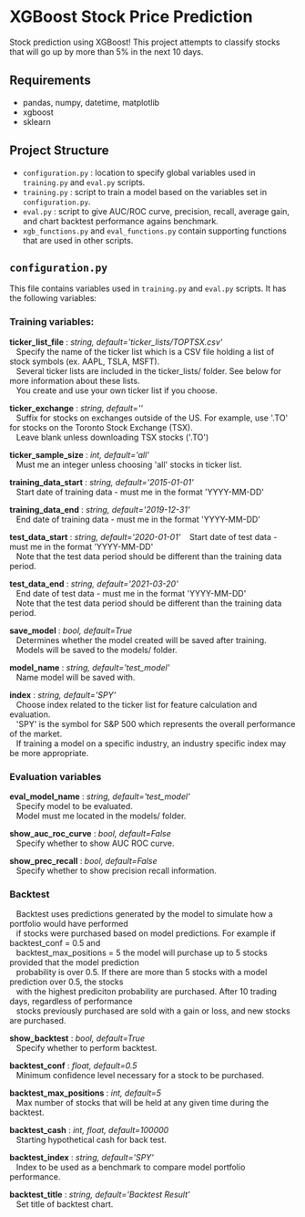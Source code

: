 # XGBoost Stock Price Prediction

Stock prediction using XGBoost! This project attempts to classify stocks that will go up by more than 5% in the next 10 days.

## Requirements
- pandas, numpy, datetime, matplotlib
- xgboost
- sklearn

## Project Structure
- `configuration.py` : location to specify global variables used in `training.py` and `eval.py` scripts.
- `training.py` : script to train a model based on the variables set in `configuration.py`.
- `eval.py` : script to give AUC/ROC curve, precision, recall, average gain, and chart backtest performance agains benchmark.
- `xgb_functions.py` and `eval_functions.py` contain supporting functions that are used in other scripts.

## `configuration.py`

This file contains variables used in `training.py` and `eval.py` scripts. It has the following variables:

### **Training variables:**

**ticker_list_file** : *string, default='ticker_lists/TOPTSX.csv'* \
&nbsp;&nbsp;&nbsp;Specify the name of the ticker list which is a CSV file holding a list of stock symbols (ex. AAPL, TSLA, MSFT). \
&nbsp;&nbsp;&nbsp;Several ticker lists are included in the ticker_lists/ folder. See below for more information about these lists. \
&nbsp;&nbsp;&nbsp;You create and use your own ticker list if you choose. 

**ticker_exchange** : *string, default=''* \
&nbsp;&nbsp;&nbsp;Suffix for stocks on exchanges outside of the US. For example, use '.TO' for stocks on the Toronto Stock Exchange (TSX).\
&nbsp;&nbsp;&nbsp;Leave blank unless downloading TSX stocks ('.TO') 

**ticker_sample_size** : *int, default='all'* \
&nbsp;&nbsp;&nbsp;Must me an integer unless choosing 'all' stocks in ticker list.

**training_data_start** : *string, default='2015-01-01'* \
&nbsp;&nbsp;&nbsp;Start date of training data - must me in the format 'YYYY-MM-DD'

**training_data_end** : *string, default='2019-12-31'*\
&nbsp;&nbsp;&nbsp;End date of training data - must me in the format 'YYYY-MM-DD'

**test_data_start** : *string, default='2020-01-01'*
&nbsp;&nbsp;&nbsp;Start date of test data - must me in the format 'YYYY-MM-DD'\
&nbsp;&nbsp;&nbsp;Note that the test data period should be different than the training data period.

**test_data_end** : *string, default='2021-03-20'*\
&nbsp;&nbsp;&nbsp;End date of test data - must me in the format 'YYYY-MM-DD'\
&nbsp;&nbsp;&nbsp;Note that the test data period should be different than the training data period.

**save_model** : *bool, default=True*\
&nbsp;&nbsp;&nbsp;Determines whether the model created will be saved after training.\
&nbsp;&nbsp;&nbsp;Models will be saved to the models/ folder.

**model_name** : *string, default='test_model'*\
&nbsp;&nbsp;&nbsp;Name model will be saved with.

**index** : *string, default='SPY'*\
&nbsp;&nbsp;&nbsp;Choose index related to the ticker list for feature calculation and evaluation.\
&nbsp;&nbsp;&nbsp;'SPY' is the symbol for S&P 500 which represents the overall performance of the market.\
&nbsp;&nbsp;&nbsp;If training a model on a specific industry, an industry specific index may be more appropriate.

### **Evaluation variables**

**eval_model_name** : *string, default='test_model'*\
&nbsp;&nbsp;&nbsp;Specify model to be evaluated.\
&nbsp;&nbsp;&nbsp;Model must me located in the models/ folder.

**show_auc_roc_curve** : *bool, default=False*\
&nbsp;&nbsp;&nbsp;Specify whether to show AUC ROC curve.

**show_prec_recall** : *bool, default=False*\
&nbsp;&nbsp;&nbsp;Specify whether to show precision recall information.

### **Backtest** 
&nbsp;&nbsp;&nbsp;Backtest uses predictions generated by the model to simulate how a portfolio would have performed \
&nbsp;&nbsp;&nbsp;if stocks were purchased based on model predictions. For example if backtest_conf = 0.5 and \
&nbsp;&nbsp;&nbsp;backtest_max_positions = 5 the model will purchase up to 5 stocks provided that the model prediction \
&nbsp;&nbsp;&nbsp;probability is over 0.5. If there are more than 5 stocks with a model prediction over 0.5, the stocks \
&nbsp;&nbsp;&nbsp;with the highest prediciton probability are purchased. After 10 trading days, regardless of performance   
&nbsp;&nbsp;&nbsp;stocks previously purchased are sold with a gain or loss, and new stocks are purchased. 

**show_backtest** : *bool, default=True*\
&nbsp;&nbsp;&nbsp;Specify whether to perform backtest.

**backtest_conf** : *float, default=0.5*\
&nbsp;&nbsp;&nbsp;Minimum confidence level necessary for a stock to be purchased.

**backtest_max_positions** : *int, default=5*\
&nbsp;&nbsp;&nbsp;Max number of stocks that will be held at any given time during the backtest.

**backtest_cash** : *int, float, default=100000*\
&nbsp;&nbsp;&nbsp;Starting hypothetical cash for back test.

**backtest_index** : *string, default='SPY'*\
&nbsp;&nbsp;&nbsp;Index to be used as a benchmark to compare model portfolio performance.

**backtest_title** : *string, default='Backtest Result'*\
&nbsp;&nbsp;&nbsp;Set title of backtest chart.


